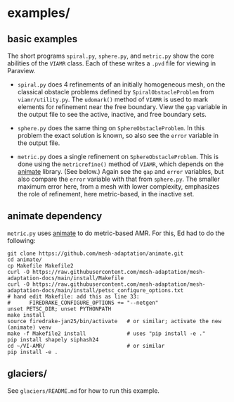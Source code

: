 # examples/

## basic examples

The short programs `spiral.py`, `sphere.py`, and `metric.py` show the core abilities of the `VIAMR` class.  Each of these writes a `.pvd` file for viewing in Paraview.

  * `spiral.py` does 4 refinements of an initially homogeneous mesh, on the classical obstacle problems defined by `SpiralObstacleProblem` from `viamr/utility.py`.  The `udomark()` method of `VIAMR` is used to mark elements for refinement near the free boundary.  View the `gap` variable in the output file to see the active, inactive, and free boundary sets.

  * `sphere.py` does the same thing on `SphereObstacleProblem`.  In this problem the exact solution is known, so also see the `error` variable in the output file.

  * `metric.py` does a single refinement on `SphereObstacleProblem`.  This is done using the `metricrefine()` method of `VIAMR`, which depends on the [animate](https://github.com/mesh-adaptation/animate) library.  (See below.)  Again see the `gap` and `error` variables, but also compare the `error` variable with that from `sphere.py`.  The smaller maximum error here, from a mesh with lower complexity, emphasizes the role of refinement, here metric-based, in the inactive set.

## animate dependency

`metric.py` uses [animate](https://github.com/mesh-adaptation/animate) to do metric-based AMR.  For this, Ed had to do the following:

    git clone https://github.com/mesh-adaptation/animate.git
    cd animate/
    cp Makefile Makefile2
    curl -O https://raw.githubusercontent.com/mesh-adaptation/mesh-adaptation-docs/main/install/Makefile
    curl -O https://raw.githubusercontent.com/mesh-adaptation/mesh-adaptation-docs/main/install/petsc_configure_options.txt
    # hand edit Makefile: add this as line 33:
    #      FIREDRAKE_CONFIGURE_OPTIONS += "--netgen"
    unset PETSC_DIR; unset PYTHONPATH
    make install
    source firedrake-jan25/bin/activate   # or similar; activate the new (animate) venv
    make -f Makefile2 install             # uses "pip install -e ."
    pip install shapely siphash24
    cd ~/VI-AMR/                          # or similar
    pip install -e .

## glaciers/

See `glaciers/README.md` for how to run this example.
